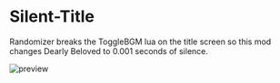 # Silent-Title
Randomizer breaks the ToggleBGM lua on the title screen so this mod changes Dearly Beloved to 0.001 seconds of silence.


![preview](https://github.com/danimalforlife/Silent-Title/assets/117661382/e2605d59-f2f7-4835-9567-5a475ab913c7)
